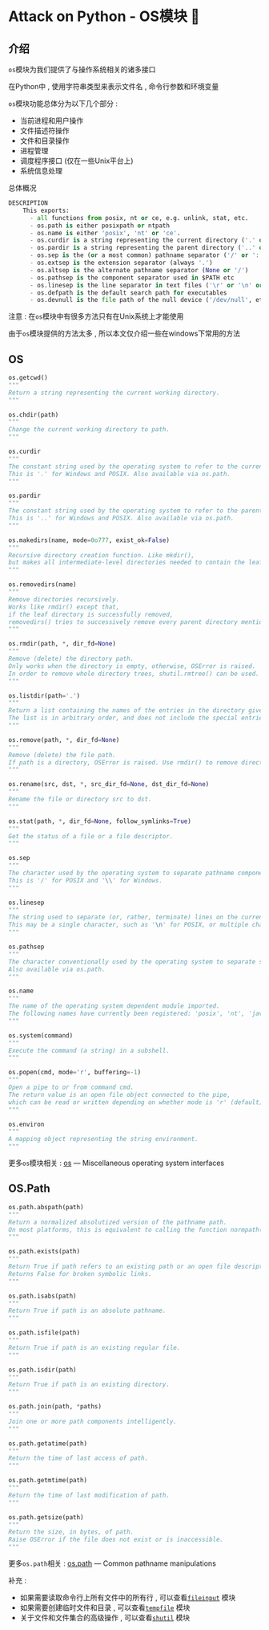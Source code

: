 #  Attack on Python - OS模块 🐍

## 介绍

`os`模块为我们提供了与操作系统相关的诸多接口

在Python中 , 使用字符串类型来表示文件名 , 命令行参数和环境变量

`os`模块功能总体分为以下几个部分 : 

- 当前进程和用户操作
- 文件描述符操作
- 文件和目录操作
- 进程管理
- 调度程序接口 (仅在一些Unix平台上)
- 系统信息处理

总体概况

```python
DESCRIPTION
    This exports:
      - all functions from posix, nt or ce, e.g. unlink, stat, etc.
      - os.path is either posixpath or ntpath
      - os.name is either 'posix', 'nt' or 'ce'.
      - os.curdir is a string representing the current directory ('.' or ':')
      - os.pardir is a string representing the parent directory ('..' or '::')
      - os.sep is the (or a most common) pathname separator ('/' or ':' or '\\')
      - os.extsep is the extension separator (always '.')
      - os.altsep is the alternate pathname separator (None or '/')
      - os.pathsep is the component separator used in $PATH etc
      - os.linesep is the line separator in text files ('\r' or '\n' or '\r\n')
      - os.defpath is the default search path for executables
      - os.devnull is the file path of the null device ('/dev/null', etc.)
```

注意 : 在`os`模块中有很多方法只有在Unix系统上才能使用

由于`os`模块提供的方法太多 , 所以本文仅介绍一些在windows下常用的方法

## OS

```python
os.getcwd()
"""
Return a string representing the current working directory.
"""

os.chdir(path)
"""
Change the current working directory to path.
"""

os.curdir
"""
The constant string used by the operating system to refer to the current directory. 
This is '.' for Windows and POSIX. Also available via os.path.
"""

os.pardir
"""
The constant string used by the operating system to refer to the parent directory. 
This is '..' for Windows and POSIX. Also available via os.path.
"""

os.makedirs(name, mode=0o777, exist_ok=False)
"""
Recursive directory creation function. Like mkdir(), 
but makes all intermediate-level directories needed to contain the leaf directory.
"""

os.removedirs(name)
"""
Remove directories recursively. 
Works like rmdir() except that, 
if the leaf directory is successfully removed, 
removedirs() tries to successively remove every parent directory mentioned in path until an error is raised
"""

os.rmdir(path, *, dir_fd=None)
"""
Remove (delete) the directory path. 
Only works when the directory is empty, otherwise, OSError is raised. 
In order to remove whole directory trees, shutil.rmtree() can be used.
"""

os.listdir(path='.')
"""
Return a list containing the names of the entries in the directory given by path. 
The list is in arbitrary order, and does not include the special entries '.' and '..' even if they are present in the directory.
"""

os.remove(path, *, dir_fd=None)
"""
Remove (delete) the file path. 
If path is a directory, OSError is raised. Use rmdir() to remove directories.
"""

os.rename(src, dst, *, src_dir_fd=None, dst_dir_fd=None)
"""
Rename the file or directory src to dst.
"""

os.stat(path, *, dir_fd=None, follow_symlinks=True)
"""
Get the status of a file or a file descriptor.
"""

os.sep
"""
The character used by the operating system to separate pathname components. 
This is '/' for POSIX and '\\' for Windows.
"""

os.linesep    
"""
The string used to separate (or, rather, terminate) lines on the current platform. 
This may be a single character, such as '\n' for POSIX, or multiple characters, for example, '\r\n' for Windows.
"""

os.pathsep
"""
The character conventionally used by the operating system to separate search path components (as in PATH), such as ':' for POSIX or ';' for Windows. 
Also available via os.path.
"""

os.name
"""
The name of the operating system dependent module imported. 
The following names have currently been registered: 'posix', 'nt', 'java'.
"""

os.system(command)
"""
Execute the command (a string) in a subshell.
"""

os.popen(cmd, mode='r', buffering=-1)
"""
Open a pipe to or from command cmd. 
The return value is an open file object connected to the pipe, 
which can be read or written depending on whether mode is 'r' (default) or 'w'.
"""

os.environ
"""
A mapping object representing the string environment.
"""
```

更多`os`模块相关 :  [os](https://docs.python.org/3/library/os.html?highlight=os#module-os) — Miscellaneous operating system interfaces

## OS.Path

```python
os.path.abspath(path)
"""
Return a normalized absolutized version of the pathname path. 
On most platforms, this is equivalent to calling the function normpath() as follows: normpath(join(os.getcwd(), path)).
"""

os.path.exists(path)
"""
Return True if path refers to an existing path or an open file descriptor. 
Returns False for broken symbolic links. 
"""

os.path.isabs(path)
"""
Return True if path is an absolute pathname.
"""

os.path.isfile(path) 
"""
Return True if path is an existing regular file.
"""

os.path.isdir(path) 
"""
Return True if path is an existing directory.
"""

os.path.join(path, *paths)
"""
Join one or more path components intelligently.
"""

os.path.getatime(path) 
"""
Return the time of last access of path.
"""

os.path.getmtime(path)
"""
Return the time of last modification of path.
"""

os.path.getsize(path)
"""
Return the size, in bytes, of path. 
Raise OSError if the file does not exist or is inaccessible.
"""
```

更多`os.path`相关 : [os.path](https://docs.python.org/3/library/os.path.html#module-os.path) — Common pathname manipulations

补充 : 

- 如果需要读取命令行上所有文件中的所有行 , 可以查看[`fileinput`](https://docs.python.org/3/library/fileinput.html#module-fileinput) 模块
- 如果需要创建临时文件和目录 , 可以查看[`tempfile`](https://docs.python.org/3/library/tempfile.html#module-tempfile) 模块
- 关于文件和文件集合的高级操作 , 可以查看[`shutil`](https://docs.python.org/3/library/shutil.html#module-shutil) 模块